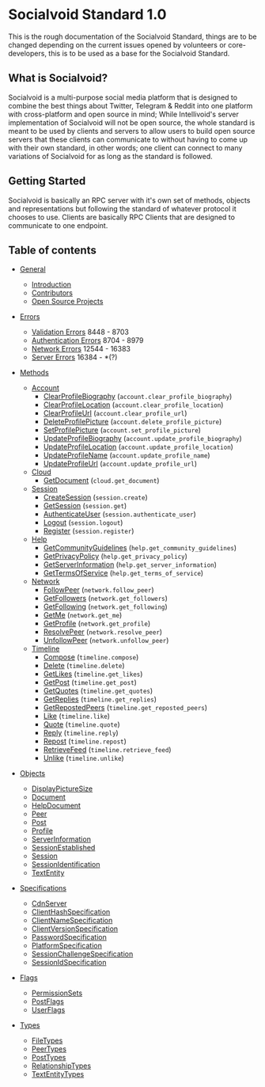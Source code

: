 # Socialvoid Standard 1.0

This is the rough documentation of the Socialvoid Standard, things are to
be changed depending on the current issues opened by volunteers or
core-developers, this is to be used as a base for the Socialvoid Standard.


## What is Socialvoid?

Socialvoid is a multi-purpose social media platform that is designed to
combine the best things about Twitter, Telegram & Reddit into one platform
with cross-platform and open source in mind; While Intellivoid's server
implementation of Socialvoid will not be open source, the whole standard
is meant to be used by clients and servers to allow users to build open
source servers that these clients can communicate to without having to
come up with their own standard, in other words; one client can connect
to many variations of Socialvoid for as long as the standard is followed.

## Getting Started

Socialvoid is basically an RPC server with it's own set of methods, 
objects and representations but following the standard of whatever protocol
it chooses to use. Clients are basically RPC Clients that are designed
to communicate to one endpoint.


## Table of contents

 - [General](General/README.md)
      * [Introduction](General/Introduction.md)
      * [Contributors](General/Contributors.md)
      * [Open Source Projects](General/OpenSourceProjects.md)

 - [Errors](Errors/README.md)
      * [Validation Errors](Errors/ValidationErrors.md) 8448 - 8703
      * [Authentication Errors](Errors/AuthenticationErrors.md) 8704 - 8979
      * [Network Errors](Errors/NetworkErrors.md) 12544 - 16383
      * [Server Errors](Errors/ServerErrors.md) 16384 - *(?)

 - [Methods](Methods/README.md)
      * [Account](Methods/account/README.md)
         * [ClearProfileBiography](Methods/account/ClearProfileBiography.md) (`account.clear_profile_biography`)
         * [ClearProfileLocation](Methods/account/ClearProfileLocation.md) (`account.clear_profile_location`)
         * [ClearProfileUrl](Methods/account/ClearProfileUrl.md) (`account.clear_profile_url`)
         * [DeleteProfilePicture](Methods/account/DeleteProfilePicture.md) (`account.delete_profile_picture`)
         * [SetProfilePicture](Methods/account/SetProfilePicture.md) (`account.set_profile_picture`)
         * [UpdateProfileBiography](Methods/account/UpdateProfileBiography.md) (`account.update_profile_biography`)
         * [UpdateProfileLocation](Methods/account/UpdateProfileLocation.md) (`account.update_profile_location`)
         * [UpdateProfileName](Methods/account/UpdateProfileName.md) (`account.update_profile_name`)
         * [UpdateProfileUrl](Methods/account/UpdateProfileUrl.md) (`account.update_profile_url`)
      * [Cloud](Methods/cloud/README.md)
         * [GetDocument](Methods/cloud/GetDocument.md) (`cloud.get_document`)
      * [Session](Methods/session/README.md)
         * [CreateSession](Methods/session/CreateSession.md) (`session.create`)
         * [GetSession](Methods/session/GetSession.md) (`session.get`)
         * [AuthenticateUser](Methods/session/AuthenticateUser.md) (`session.authenticate_user`)
         * [Logout](Methods/session/Logout.md) (`session.logout`)
         * [Register](Methods/session/Register.md) (`session.register`)
      * [Help](Methods/help/README.md)
         * [GetCommunityGuidelines](Methods/help/GetCommunityGuidelines.md) (`help.get_community_guidelines`)
         * [GetPrivacyPolicy](Methods/help/GetPrivacyPolicy.md) (`help.get_privacy_policy`)
         * [GetServerInformation](Methods/help/GetServerInformation.md) (`help.get_server_information`)
         * [GetTermsOfService](Methods/help/GetTermsOfService.md) (`help.get_terms_of_service`)
      * [Network](Methods/network/README.md)
         * [FollowPeer](Methods/network/FollowPeer.md) (`network.follow_peer`)
         * [GetFollowers](Methods/network/GetFollowers.md) (`network.get_followers`)
         * [GetFollowing](Methods/network/GetFollowing.md) (`network.get_following`)
         * [GetMe](Methods/network/GetMe.md) (`network.get_me`)
         * [GetProfile](Methods/network/GetProfile.md) (`network.get_profile`)
         * [ResolvePeer](Methods/network/ResolvePeer.md) (`network.resolve_peer`)
         * [UnfollowPeer](Methods/network/UnfollowPeer.md) (`network.unfollow_peer`)
      * [Timeline](Methods/timeline/README.md)
         * [Compose](Methods/timeline/Compose.md) (`timeline.compose`)
         * [Delete](Methods/timeline/Delete.md) (`timeline.delete`)
         * [GetLikes](Methods/timeline/GetLikes.md) (`timeline.get_likes`)
         * [GetPost](Methods/timeline/GetPost.md) (`timeline.get_post`)
         * [GetQuotes](Methods/timeline/GetQuotes.md) (`timeline.get_quotes`)
         * [GetReplies](Methods/timeline/GetReplies.md) (`timeline.get_replies`)
         * [GetRepostedPeers](Methods/timeline/GetRepostedPeers.md) (`timeline.get_reposted_peers`)
         * [Like](Methods/timeline/Like.md) (`timeline.like`)
         * [Quote](Methods/timeline/Quote.md) (`timeline.quote`)
         * [Reply](Methods/timeline/Reply.md) (`timeline.reply`)
         * [Repost](Methods/timeline/Repost.md) (`timeline.repost`)
         * [RetrieveFeed](Methods/timeline/RetrieveFeed.md) (`timeline.retrieve_feed`)
         * [Unlike](Methods/timeline/Unlike.md) (`timeline.unlike`)

 - [Objects](Objects/README.md)
      * [DisplayPictureSize](Objects/DisplayPictureSize.md)
      * [Document](Objects/Document.md)
      * [HelpDocument](Objects/HelpDocument.md)
      * [Peer](Objects/Peer.md)
      * [Post](Objects/Post.md)
      * [Profile](Objects/Profile.md)
      * [ServerInformation](Objects/ServerInformation.md)
      * [SessionEstablished](Objects/SessionEstablished.md)
      * [Session](Objects/Session.md)
      * [SessionIdentification](Objects/SessionIdentification.md)
      * [TextEntity](Objects/TextEntity.md)

 - [Specifications](Specifications/README.md)
      * [CdnServer](Specifications/CdnServer.md)
      * [ClientHashSpecification](Specifications/ClientHashSpecification.md)
      * [ClientNameSpecification](Specifications/ClientNameSpecification.md)
      * [ClientVersionSpecification](Specifications/ClientVersionSpecification.md)
      * [PasswordSpecification](Specifications/PasswordSpecification.md)
      * [PlatformSpecification](Specifications/PlatformSpecification.md)
      * [SessionChallengeSpecification](Specifications/SessionChallengeSpecification.md)
      * [SessionIdSpecification](Specifications/SessionIdSpecification.md)

 - [Flags](Flags/README.md)
      * [PermissionSets](Flags/PermissionSets.md)
      * [PostFlags](Flags/PostFlags.md)
      * [UserFlags](Flags/UserFlags.md)

 - [Types](Types/README.md)
      * [FileTypes](Types/FileTypes.md)
      * [PeerTypes](Types/PeerTypes.md)
      * [PostTypes](Types/PostTypes.md)
      * [RelationshipTypes](Types/RelationshipTypes.md)
      * [TextEntityTypes](Types/TextEntityTypes.md)